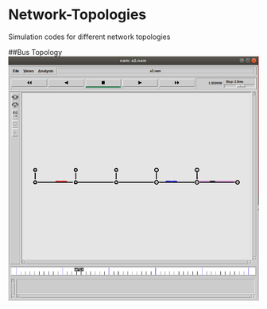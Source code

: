 # Network-Topologies
Simulation codes for different network topologies

##Bus Topology
![img](https://github.com/saumyaborwankar/Network-Topologies/blob/master/images/bus.png)
